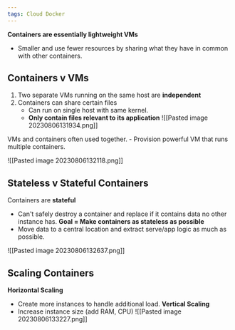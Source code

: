 ```yaml
---
tags: Cloud Docker
---
```

**Containers are essentially lightweight VMs**
- Smaller and use fewer resources by sharing what they have in common with other containers.

## Containers v VMs
1. Two separate VMs running on the same host are **independent**
2. Containers can share certain files
	- Can run on single host with same kernel.
	- **Only contain files relevant to its application**
![[Pasted image 20230806131934.png]]

VMs and containers often used together.
	- Provision powerful VM that runs multiple containers.

![[Pasted image 20230806132118.png]]

## Stateless v Stateful Containers
Containers are **stateful**
- Can't safely destroy a container and replace if it contains data no other instance has.
**Goal = Make containers as stateless as possible**
- Move data to a central location and extract serve/app logic as much as possible.

![[Pasted image 20230806132637.png]]

## Scaling Containers
**Horizontal Scaling**
- Create more instances to handle additional load.
**Vertical Scaling**
- Increase instance size (add RAM, CPU)
![[Pasted image 20230806133227.png]]
